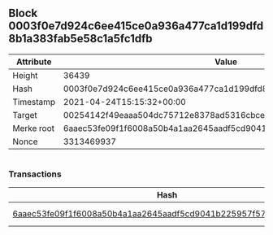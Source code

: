 ## Block 0003f0e7d924c6ee415ce0a936a477ca1d199dfd8b1a383fab5e58c1a5fc1dfb

Attribute | Value
--- | ---
Height | 36439
Hash | 0003f0e7d924c6ee415ce0a936a477ca1d199dfd8b1a383fab5e58c1a5fc1dfb
Timestamp | 2021-04-24T15:15:32+00:00
Target | 00254142f49eaaa504dc75712e8378ad5316cbcead634704b3734b6271167cc4
Merke root | 6aaec53fe09f1f6008a50b4a1aa2645aadf5cd9041b225957f57859dbdfe3acf
Nonce | 3313469937

```

```

### Transactions

Hash | Amount
--- | ---
[6aaec53fe09f1f6008a50b4a1aa2645aadf5cd9041b225957f57859dbdfe3acf](6aaec53fe09f1f6008a50b4a1aa2645aadf5cd9041b225957f57859dbdfe3acf.md) | 10.00000000 SKEPTI 
